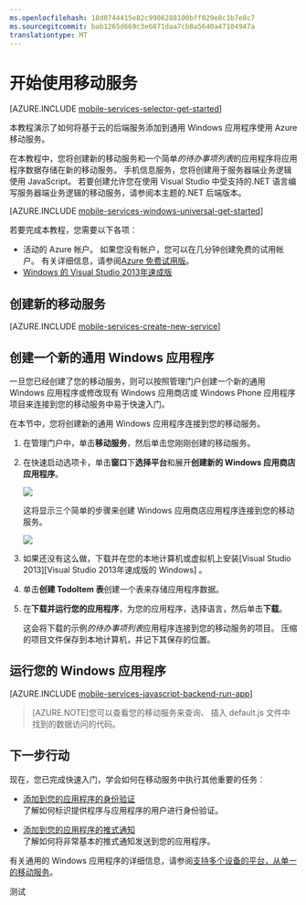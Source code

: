 ```yaml
---
ms.openlocfilehash: 18d8744415e82c9906288100bff029e8c1b7e8c7
ms.sourcegitcommit: bab1265d669c3e6871daa7cb8a5640a47104947a
translationtype: MT
---
```

<properties
    pageTitle="开始使用移动服务为 Windows 应用商店应用程序 |Microsoft Azure"
    description="按照本教程中使用 Azure 移动服务为 Windows 应用商店开发 C# 或 JavaScript 中的开始。"
    services="mobile-services"
    documentationCenter="windows"
    authors="ggailey777"
    manager="dwrede"
    editor=""/>

<tags
    ms.service="mobile-services"
    ms.workload="mobile"
    ms.tgt_pltfrm="mobile-windows-store"
    ms.devlang="javascript"
    ms.topic="article"
    ms.date="06/16/2015"
    ms.author="glenga"/>

# <a name="getting-started"> </a>开始使用移动服务

[AZURE.INCLUDE [mobile-services-selector-get-started](../../includes/mobile-services-selector-get-started.md)]

本教程演示了如何将基于云的后端服务添加到通用 Windows 应用程序使用 Azure 移动服务。

在本教程中，您将创建新的移动服务和一个简单*的待办事项列表*的应用程序将应用程序数据存储在新的移动服务。 手机信息服务，您将创建用于服务器端业务逻辑使用 JavaScript。 若要创建允许您在使用 Visual Studio 中受支持的.NET 语言编写服务器端业务逻辑的移动服务，请参阅本主题的.NET 后端版本。

[AZURE.INCLUDE [mobile-services-windows-universal-get-started](../../includes/mobile-services-windows-universal-get-started.md)]

若要完成本教程，您需要以下各项︰

* 活动的 Azure 帐户。 如果您没有帐户，您可以在几分钟创建免费的试用帐户。 有关详细信息，请参阅[Azure 免费试用版](http://azure.microsoft.com/pricing/free-trial/?WT.mc_id=A0E0E5C02&amp;returnurl=http%3A%2F%2Fazure.microsoft.com%2Fdocumentation%2Farticles%2Fmobile-services-javascript-backend-windows-store-javascript-get-started%2F)。
* [Windows 的 Visual Studio 2013年速成版]

## 创建新的移动服务

[AZURE.INCLUDE [mobile-services-create-new-service](../../includes/mobile-services-create-new-service.md)]

## 创建一个新的通用 Windows 应用程序

一旦您已经创建了您的移动服务，则可以按照管理门户创建一个新的通用 Windows 应用程序或修改现有 Windows 应用商店或 Windows Phone 应用程序项目来连接到您的移动服务中易于快速入门。

在本节中，您将创建新的通用 Windows 应用程序连接到您的移动服务。

1.  在管理门户中，单击**移动服务**，然后单击您刚刚创建的移动服务。


2. 在快速启动选项卡，单击**窗口**下**选择平台**和展开**创建新的 Windows 应用商店应用程序**。

    ![](./media/mobile-services-javascript-backend-windows-store-javascript-get-started/mobile-portal-quickstart.png)

    这将显示三个简单的步骤来创建 Windows 应用商店应用程序连接到您的移动服务。

    ![](./media/mobile-services-javascript-backend-windows-store-javascript-get-started/mobile-quickstart-steps.png)

3. 如果还没有这么做，下载并在您的本地计算机或虚拟机上安装[Visual Studio 2013][Visual Studio 2013年速成版的 Windows] 。

4. 单击**创建 TodoItem 表**创建一个表来存储应用程序数据。

5. 在**下载并运行您的应用程序**，为您的应用程序，选择语言，然后单击**下载**。

    这会将下载的示例*的待办事项列表*应用程序连接到您的移动服务的项目。 压缩的项目文件保存到本地计算机，并记下其保存的位置。

## 运行您的 Windows 应用程序

[AZURE.INCLUDE [mobile-services-javascript-backend-run-app](../../includes/mobile-services-javascript-backend-run-app.md)]

>[AZURE.NOTE]您可以查看您的移动服务来查询、 插入 default.js 文件中找到的数据访问的代码。

## 下一步行动
现在，您已完成快速入门，学会如何在移动服务中执行其他重要的任务︰

* [添加到您的应用程序的身份验证][开始使用身份验证]
  <br/>了解如何标识提供程序与应用程序的用户进行身份验证。

* [添加到您的应用程序的推式通知][开始使用推式通知]
  <br/>了解如何将非常基本的推式通知发送到您的应用程序。

有关通用的 Windows 应用程序的详细信息，请参阅[支持多个设备的平台，从单一的移动服务](mobile-services-how-to-use-multiple-clients-single-service.md#shared-vs)。

<!-- Anchors. -->
[移动服务入门]:#getting-started
[创建新的移动服务]:#create-new-service
[定义移动服务实例]:#define-mobile-service-instance
[下一步行动]:#next-steps

<!-- Images. -->

<!-- URLs. -->
[有关数据入门]: ../mobile-services-javascript-backend-windows-universal-javascript-get-started-data.md
[开始使用身份验证]: mobile-services-windows-store-javascript-get-started-users.md
[开始使用推式通知]: mobile-services-javascript-backend-windows-store-javascript-get-started-push.md
[Windows 的 Visual Studio 2013年速成版]: http://go.microsoft.com/fwlink/?LinkId=257546
[移动服务 SDK]: http://go.microsoft.com/fwlink/?LinkId=257545
[管理门户]: https://manage.windowsazure.com/

测试
